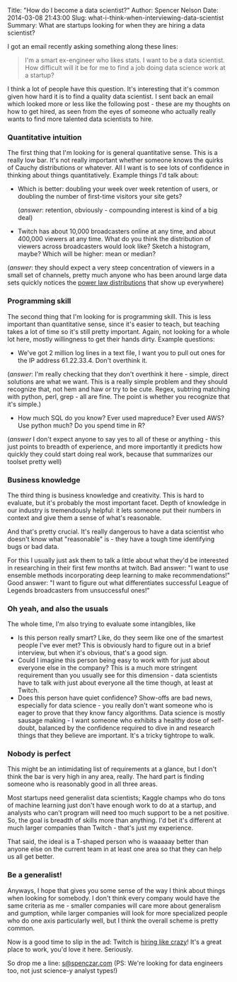 Title: "How do I become a data scientist?"
Author: Spencer Nelson
Date: 2014-03-08 21:43:00
Slug: what-i-think-when-interviewing-data-scientist
Summary: What are startups looking for when they are hiring a data scientist?

I got an email recently asking something along these lines:

> I'm a smart ex-engineer who likes stats. I want to be a data
> scientist. How difficult will it be for me to find a job doing data
> science work at a startup?

I think a lot of people have this question. It's interesting that it's
common given how hard it is to find a quality data scientist. I sent
back an email which looked more or less like the following post -
these are my thoughts on how to get hired, as seen from the eyes of
someone who actually really wants to find more talented data
scientists to hire.

### Quantitative intuition

The first thing that I'm looking for is general quantitative
sense. This is a really low bar. It's not really important whether
someone knows the quirks of Cauchy distributions or whatever. All I
want is to see lots of confidence in thinking about things
quantitatively. Example things I'd talk about:

 - Which is better: doubling your week over week retention of users,
   or doubling the number of first-time visitors your site gets?
   
   (*answer*: retention, obviously - compounding interest is kind of a big deal)

 - Twitch has about 10,000 broadcasters online at any time, and about
   400,000 viewers at any time. What do you think the distribution of
   viewers across broadcasters would look like? Sketch a histogram,
   maybe? Which will be higher: mean or median?

(*answer*: they should expect a very steep concentration of viewers in
   a small set of channels, pretty much anyone who has been around
   large data sets quickly notices the
   [power law distributions](http://en.wikipedia.org/wiki/Zipf's_law)
   that show up everywhere)

### Programming skill

The second thing that I'm looking for is programming skill. This is
less important than quantitative sense, since it's easier to teach,
but teaching takes a lot of time so it's still pretty
important. Again, not looking for a whole lot here, mostly willingness
to get their hands dirty. Example questions:

- We've got 2 million log lines in a text file, I want you to pull out
  ones for the IP address 61.22.33.4. Don't overthink it.

(*answer*: I'm really checking that they don't overthink it here -
  simple, direct solutions are what we want. This is a really simple
  problem and they should recognize that, not hem and haw or try to be
  cute. Regex, subtring matching with python, perl, grep - all are
  fine. The point is whether you recognize that it's simple.)

- How much SQL do you know? Ever used mapreduce? Ever used AWS? Use
  python much? Do you spend time in R?

(*answer* I don't expect anyone to say yes to all of these or
  anything - this just points to breadth of experience, and more
  importantly it predicts how quickly they could start doing real
  work, because that summarizes our toolset pretty well)


### Business knowledge

The third thing is business knowledge and creativity. This is hard to
evaluate, but it's probably the most important facet. Depth of
knowledge in our industry is tremendously helpful: it lets someone put
their numbers in context and give them a sense of what's
reasonable.

And that's pretty crucial. It's really dangerous to have a data
scientist who doesn't know what "reasonable" is - they have a tough
time identifying bugs or bad data.

For this I usually just ask them to talk a little about what they'd be
interested in researching in their first few months at twitch. Bad
answer: "I want to use ensemble methods incorporating deep learning to
make recommendations!" Good answer: "I want to figure out what
differentiates successful League of Legends broadcasters from
unsuccessful ones!"


### Oh yeah, and also the usuals

The whole time, I'm also trying to evaluate some intangibles, like

 - Is this person really smart? Like, do they seem like one of the
   smartest people I've ever met? This is obviously hard to figure out
   in a brief interview, but when it's obvious, that's a good sign.
 - Could I imagine this person being easy to work with for just about
   everyone else in the company? This is a much more stringent
   requirement than you usually see for this dimension - data
   scientists have to talk with just about everyone all the time
   though, at least at Twitch.
 - Does this person have quiet confidence? Show-offs are bad news,
   especially for data science - you really don't want someone who is
   eager to prove that they know fancy algorithms. Data science is
   mostly sausage making - I want someone who exhibits a healthy dose
   of self-doubt, balanced by the confidence required to dive in and
   research things that they believe are important. It's a tricky
   tightrope to walk.


### Nobody is perfect

This might be an intimidating list of requirements at a glance, but I
don't think the bar is very high in any area, really. The hard part is
finding someone who is reasonably good in all three areas.

Most startups need generalist data scientists; Kaggle champs who do
tons of machine learning just don't have enough work to do at a
startup, and analysts who can't program will need too much support to
be a net positive. So, the goal is breadth of skills more than
anything. I'd bet it's different at much larger companies than
Twitch - that's just my experience.

That said, the ideal is a T-shaped person who is waaaaay better than
anyone else on the current team in at least one area so that they can
help us all get better.


### Be a generalist!

Anyways, I hope that gives you some sense of the way I think about
things when looking for somebody. I don't think every company would
have the same criteria as me - smaller companies will care more about
generalism and gumption, while larger companies will look for more
specialized people who do one axis particularly well, but I think the
overall scheme is pretty common.

Now is a good time to slip in the ad: Twitch is
[hiring like crazy](http://www.twitch.tv/p/jobs)! It's a great place
to work, you'd love it here. Seriously.

So drop me a line: <s@spenczar.com> (PS: We're looking for data
engineers too, not just science-y analyst types!)
